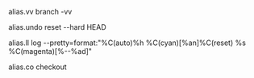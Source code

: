 alias.vv branch -vv

alias.undo reset --hard HEAD

alias.ll log --pretty=format:"%C(auto)%h %C(cyan)[%an]%C(reset) %s %C(magenta)[%--%ad]"

alias.co checkout

